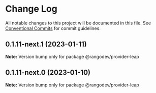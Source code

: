 # Change Log

All notable changes to this project will be documented in this file.
See [Conventional Commits](https://conventionalcommits.org) for commit guidelines.

## 0.1.11-next.1 (2023-01-11)

**Note:** Version bump only for package @rangodev/provider-leap

## 0.1.11-next.0 (2023-01-10)

**Note:** Version bump only for package @rangodev/provider-leap
